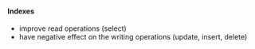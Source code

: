 #### Indexes
- improve read operations (select)
- have negative effect on the writing operations (update, insert, delete)